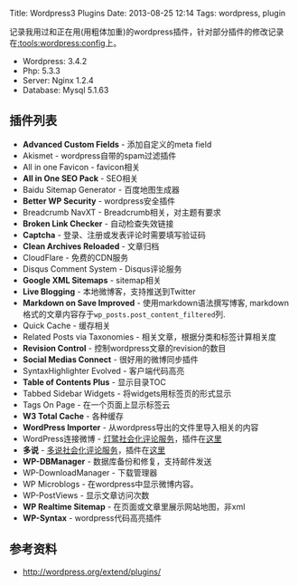 Title: Wordpress3 Plugins
Date: 2013-08-25 12:14
Tags: wordpress, plugin


记录我用过和正在用(用粗体加重)的wordpress插件，针对部分插件的修改记录在[:tools:wordpress:config](/tools/wordpress/config)上。

*  Wordpress: 3.4.2
*  Php: 5.3.3
*  Server: Nginx 1.2.4
*  Database: Mysql 5.1.63

## 插件列表

*  **Advanced Custom Fields** - 添加自定义的meta field  
*  Akismet - wordpress自带的spam过滤插件
*  All in one Favicon - favicon相关
*  **All in One SEO Pack** - SEO相关
*  Baidu Sitemap Generator - 百度地图生成器
*  **Better WP Security** - wordpress安全插件
*  Breadcrumb NavXT - Breadcrumb相关，对主题有要求
*  **Broken Link Checker** - 自动检查失效链接
*  **Captcha** - 登录、注册或发表评论时需要填写验证码
*  **Clean Archives Reloaded** - 文章归档
*  CloudFlare - 免费的CDN服务
*  Disqus Comment System - Disqus评论服务  
*  **Google XML Sitemaps** - sitemap相关
*  **Live Blogging** - 本地微博客，支持推送到Twitter
*  **Markdown on Save Improved** - 使用markdown语法撰写博客, markdown格式的文章内容存于`wp_posts.post_content_filtered`列.
*  Quick Cache - 缓存相关
*  Related Posts via Taxonomies - 相关文章，根据分类和标签计算相关度
*  **Revision Control** - 控制wordpress文章的revision的数目
*  **Social Medias Connect** - 很好用的微博同步插件
*  SyntaxHighlighter Evolved - 客户端代码高亮
*  **Table of Contents Plus** - 显示目录TOC
*  Tabbed Sidebar Widgets - 将widgets用标签页的形式显示
*  Tags On Page - 在一个页面上显示标签云
*  **W3 Total Cache** - 各种缓存
*  **WordPress Importer** - 从wordpress导出的文件里导入相关的内容
*  WordPress连接微博 - [灯鹭社会化评论服务](http://www.denglu.cc)，插件在[这里](http://wordpress.org/extend/plugins/wp-connect/)
*  **多说** - [多说社会化评论服务](http://duoshuo.com/)，插件在[这里](http://wordpress.org/extend/plugins/duoshuo/)
*  **WP-DBManager** - 数据库备份和修复，支持邮件发送
*  WP-DownloadManager - 下载管理器
*  WP Microblogs - 在wordpress中显示微博内容。 
*  WP-PostViews - 显示文章访问次数
*  **WP Realtime Sitemap** - 在页面或文章里展示网站地图，非xml  
*  **WP-Syntax** - wordpress代码高亮插件

## 参考资料

*  http://wordpress.org/extend/plugins/

